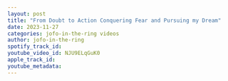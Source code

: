 ```yaml
---
layout: post
title: "From Doubt to Action Conquering Fear and Pursuing my Dream"
date: 2023-11-27
categories: jofo-in-the-ring videos
author: jofo-in-the-ring
spotify_track_id: 
youtube_video_id: NJU9ELqGuK0
apple_track_id: 
youtube_metadata: 
---
```

